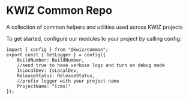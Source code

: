 # KWIZ Common Repo

A collection of common helpers and utilities used across KWIZ projects

To get started, configure our modules to your project by calling config:

```
import { config } from "@kwiz/common";
export const { GetLogger } = config({
    BuildNumber: BuildNumber,
    //send true to have verbose logs and turn on debug mode
    IsLocalDev: IsLocalDev,
    ReleaseStatus: ReleaseStatus,
    //prefix logger with your project name
    ProjectName: "[cms]"
});
```
